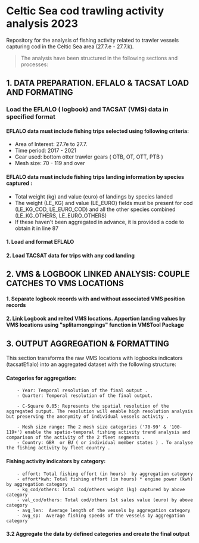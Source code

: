 # Celtic Sea cod trawling activity analysis 2023

Repository for the analysis of fishing activity related to trawler vessels  capturing cod in the Celtic Sea area (27.7.e - 27.7.k).

> The analysis have been structured in the following sections and processes:


 
##  1. DATA PREPARATION. EFLALO & TACSAT LOAD AND FORMATING     

 

### Load the EFLALO ( logbook) and TACSAT (VMS) data in specified format


#### EFLALO data must  include fishing trips selected using following criteria: 

   - Area of Interest: 27.7e to 27.7.
   - Time period: 2017 - 2021
   - Gear used: bottom otter trawler gears ( OTB, OT, OTT, PTB )
   - Mesh size: 70 - 119 and over

#### EFLALO data  must include fishing trips landing information by species captured : 

   - Total weight (kg) and value (euro) of landings by species landed 
   - The weight (LE_KG) and value (LE_EURO) fields must be present for cod (LE_KG_COD, LE_EURO_COD) and all the other species combined (LE_KG_OTHERS, LE_EURO_OTHERS)
   - If these haven't been aggregated in advance, it is provided a code to obtain it in line 87 




####  1. Load and format EFLALO
  
####  2. Load TACSAT data for trips with any cod landing
  
  
  
 
##  2. VMS & LOGBOOK LINKED ANALYSIS: COUPLE CATCHES TO VMS LOCATIONS  
 
    
    
    
  ####  1. Separate logbook records with and without associated VMS position records 
  
  
  ####  2. Link Logbook and relted VMS locations. Apportion landing values by VMS locations using "splitamongpings" function in VMSTool Package 
  
  
    
##  3. OUTPUT AGGREGATION & FORMATTING                       
    
    
This section transforms the raw VMS locations with logbooks indicators (tacsatEflalo) into an aggregated dataset with the following structure: 
    
#### Categories for aggregation: 
    
        - Year: Temporal resolution of the final output . 
        - Quarter: Temporal resolution of the final output. 
    
        - C-Square 0.05: Represents the spatial resolution of the aggregated output. The resolution will enable high resolution analysis but preserving the anonymity of individual vessels activity . 
        
        - Mesh size range: The 2 mesh size categories ('70-99' & '100-119+') enable the spatio-temporal fishing activity trend analysis and comparison of the activity of the 2 fleet segments . 
        - Country: GBR  or EU ( or individual member states ) . To analyse the fishing activity by fleet country . 
    
#### Fishing activity indicators by category:
    
        - effort: Total fishing effort (in hours)  by aggregation category
        - effort*kwh: Total fishing effort (in hours) * engine power (kwh)  by aggregation category
        - kg_cod/others: Total cod/others weight (kg) captured by above category
        - val_cod/others: Total cod/others 1st sales value (euro) by above category
        - avg_len:  Average length of the vessels by aggregation category
        - avg_sp:  Average fishing speeds of the vessels by aggregation category
        
        
 #### 3.2 Aggregate the data by defined categories and create the final output
    
